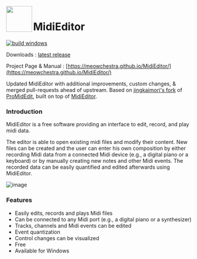 <img align="left" width="70px" src="run_environment/midieditor.ico">

# MidiEditor

[![build windows](https://github.com/Meowchestra/MidiEditor/actions/workflows/xmake.yml/badge.svg)](https://github.com/Meowchestra/MidiEditor/actions/workflows/xmake.yml)

Downloads : [latest release](https://github.com/Meowchestra/MidiEditor/releases)

Project Page & Manual : [https://meowchestra.github.io/MidiEditor/](https://meowchestra.github.io/MidiEditor/)

Updated MidiEditor with additional improvements, custom changes, & merged pull-requests ahead of upstream. Based on [jingkaimori's fork](https://github.com/jingkaimori/midieditor/) of [ProMidEdit](https://github.com/PROPHESSOR/ProMidEdit), built on top of [MidiEditor](https://github.com/markusschwenk/midieditor).

### Introduction

MidiEditor is a free software providing an interface to edit, record, and play midi data.

The editor is able to open existing midi files and modify their content. New files can be created and the user can enter his own composition by either recording Midi data from a connected Midi device (e.g., a digital piano or a keyboard) or by manually creating new notes and other Midi events. The recorded data can be easily quantified and edited afterwards using MidiEditor.

![image](manual/screenshots/midieditor-full.png)

### Features

* Easily edits, records and plays Midi files
* Can be connected to any Midi port (e.g., a digital piano or a synthesizer)
* Tracks, channels and Midi events can be edited
* Event quantization
* Control changes can be visualized
* Free
* Available for Windows
